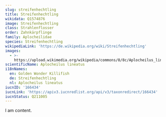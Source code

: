 ```yaml
---
slug: streifenhechtling
title: Streifenhechtling
wikidata: Q1574876
image: Streifenhechtling
class: Strahlenflosser
order: Zahnkärpflinge
family: Aplocheilidae
species: Streifenhechtling
wikipediaLink: 'https://de.wikipedia.org/wiki/Streifenhechtling'
images:
  - >-
    https://upload.wikimedia.org/wikipedia/commons/8/8c/Aplocheilus_lineatus_Day.png
scientificName: Aplocheilus lineatus
i18nNames:
  en: Golden Wonder Killifish
  de: Streifenhechtling
  nl: Aplocheilus lineatus
iucnID: '166434'
iucnLink: 'https://apiv3.iucnredlist.org/api/v3/taxonredirect/166434'
iucnStatus: Q211005
---
```


I am content.
